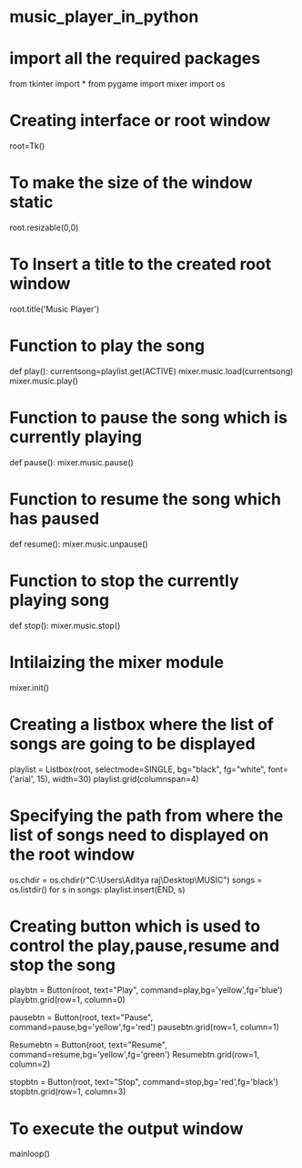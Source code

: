 # music_player_in_python


# import all the required packages
from tkinter import *
from pygame import mixer
import os

# Creating interface or root window
root=Tk()

# To make the size of the window static
root.resizable(0,0)

# To Insert a title to the created root window
root.title('Music Player')

# Function to play the song
def play():
    currentsong=playlist.get(ACTIVE)
    mixer.music.load(currentsong)
    mixer.music.play()

# Function to pause the song which is currently playing
def pause():
    mixer.music.pause()

# Function to resume the song which has paused
def resume():
    mixer.music.unpause()


# Function to stop the currently playing song
def stop():
    mixer.music.stop()

# Intilaizing the mixer module
mixer.init()

# Creating a listbox where the list of songs are going to be displayed
playlist = Listbox(root, selectmode=SINGLE, bg="black", fg="white", font=('arial', 15), width=30)
playlist.grid(columnspan=4)

# Specifying the path from where the list of songs need to displayed on the root window
os.chdir = os.chdir(r"C:\Users\Aditya raj\Desktop\MUSIC")
songs = os.listdir()
for s in songs:
    playlist.insert(END, s)

# Creating button which is used to control the play,pause,resume and stop the song
playbtn = Button(root, text="Play", command=play,bg='yellow',fg='blue')
playbtn.grid(row=1, column=0)

pausebtn = Button(root, text="Pause", command=pause,bg='yellow',fg='red')
pausebtn.grid(row=1, column=1)

Resumebtn = Button(root, text="Resume", command=resume,bg='yellow',fg='green')
Resumebtn.grid(row=1, column=2)

stopbtn = Button(root, text="Stop", command=stop,bg='red',fg='black')
stopbtn.grid(row=1, column=3)

# To execute the output window
mainloop()
